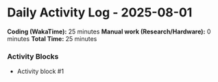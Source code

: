 # Daily Activity Log - 2025-08-01

**Coding (WakaTime):** 25 minutes
**Manual work (Research/Hardware):** 0 minutes
**Total Time:** 25 minutes

### Activity Blocks
- Activity block #1
